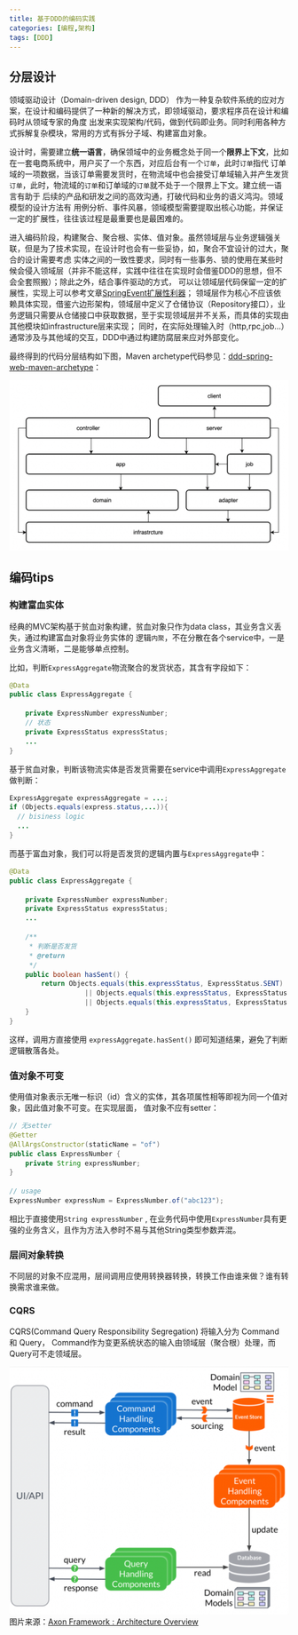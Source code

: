 ```yaml
---
title: 基于DDD的编码实践
categories: [编程,架构]
tags: [DDD]
---
```

## 分层设计

领域驱动设计（Domain-driven design, DDD） 作为一种复杂软件系统的应对方案，在设计和编码提供了一种新的解决方式，即领域驱动，要求程序员在设计和编码时从领域专家的角度
出发来实现架构/代码，做到代码即业务。同时利用各种方式拆解复杂模块，常用的方式有拆分子域、构建富血对象。

设计时，需要建立**统一语言**，确保领域中的业务概念处于同一个**限界上下文**，比如在一套电商系统中，用户买了一个东西，对应后台有一个`订单`，此时`订单`指代
订单域的一项数据，当该订单需要发货时，在物流域中也会接受订单域输入并产生发货`订单`，此时，物流域的`订单`和订单域的`订单`就不处于一个限界上下文。建立统一语言有助于
后续的产品和研发之间的高效沟通，打破代码和业务的语义鸿沟。领域模型的设计方法有 用例分析、事件风暴，领域模型需要提取出核心功能，并保证一定的扩展性，往往该过程是最重要也是最困难的。

进入编码阶段，构建聚合、聚合根、实体、值对象。虽然领域层与业务逻辑强关联，但是为了技术实现，在设计时也会有一些妥协，如，聚合不宜设计的过大，聚合的设计需要考虑
实体之间的一致性要求，同时有一些事务、锁的使用在某些时候会侵入领域层（并非不能这样，实践中往往在实现时会借鉴DDD的思想，但不会全套照搬）；除此之外，结合事件驱动的方式，
可以让领域层代码保留一定的扩展性，实现上可以参考文章[SpringEvent扩展性利器](https://bty834.github.io/posts/SpringEvent%E6%89%A9%E5%B1%95%E6%80%A7%E5%88%A9%E5%99%A8/)；
领域层作为核心不应该依赖具体实现，借鉴六边形架构，领域层中定义了仓储协议（Repository接口），业务逻辑只需要从仓储接口中获取数据，至于实现领域层并不关系，而具体的实现由其他模块如infrastructure层来实现；
同时，在实际处理输入时（http,rpc,job...）通常涉及与其他域的交互，DDD中通过构建防腐层来应对外部变化。

最终得到的代码分层结构如下图，Maven archetype代码参见：[ddd-spring-web-maven-archetype](https://github.com/bty834/ddd-spring-web-maven-archetype)：

![](/assets/2024/06/17/layers.png)

## 编码tips

### 构建富血实体
经典的MVC架构基于贫血对象构建，贫血对象只作为data class，其业务含义丢失，通过构建富血对象将业务实体的
逻辑`内聚`，不在分散在各个service中，一是业务含义清晰，二是能够单点控制。

比如，判断`ExpressAggregate`物流聚合的发货状态，其含有字段如下：
```java
@Data
public class ExpressAggregate {
    
    private ExpressNumber expressNumber;
    // 状态
    private ExpressStatus expressStatus;
    ...
}

```
基于贫血对象，判断该物流实体是否发货需要在service中调用`ExpressAggregate`做判断：
```java
ExpressAggregate expressAggregate = ...;
if (Objects.equals(express.status,...)){
  // bisiness logic
  ...
}
```
而基于富血对象，我们可以将是否发货的逻辑内置与`ExpressAggregate`中：
```java
@Data
public class ExpressAggregate {

    private ExpressNumber expressNumber;
    private ExpressStatus expressStatus;
    ...

    /**
     * 判断是否发货
     * @return
     */
    public boolean hasSent() {
        return Objects.equals(this.expressStatus, ExpressStatus.SENT)
                   || Objects.equals(this.expressStatus, ExpressStatus.RECEIVED)
                   || Objects.equals(this.expressStatus, ExpressStatus.RETURN);
    }
}
```
这样，调用方直接使用 `expressAggregate.hasSent()` 即可知道结果，避免了判断逻辑散落各处。

### 值对象不可变

使用值对象表示无唯一标识（id）含义的实体，其各项属性相等即视为同一个值对象，因此值对象不可变。在实现层面，
值对象不应有setter：
```java
// 无setter
@Getter
@AllArgsConstructor(staticName = "of")
public class ExpressNumber {
    private String expressNumber;
}

// usage
ExpressNumber expressNum = ExpressNumber.of("abc123");
```
相比于直接使用`String expressNumber` , 在业务代码中使用`ExpressNumber`具有更强的业务含义，且作为方法入参时不易与其他String类型参数弄混。

### 层间对象转换
不同层的对象不应混用，层间调用应使用转换器转换，转换工作由谁来做？谁有转换需求谁来做。

### CQRS
CQRS(Command Query Responsibility Segregation) 将输入分为 Command 和 Query，
Command作为变更系统状态的输入由领域层（聚合根）处理，而Query可不走领域层。

![](/assets/2024/06/17/cqrs.png)
图片来源：[Axon Framework : Architecture Overview](https://docs.axoniq.io/reference-guide/architecture-overview)


